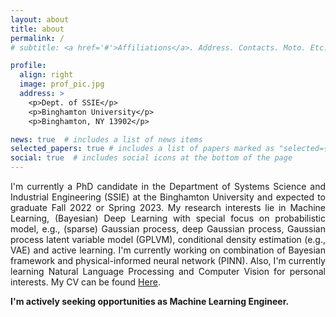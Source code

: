 ```yaml
---
layout: about
title: about
permalink: /
# subtitle: <a href='#'>Affiliations</a>. Address. Contacts. Moto. Etc.

profile:
  align: right
  image: prof_pic.jpg
  address: >
    <p>Dept. of SSIE</p>
    <p>Binghamton University</p>
    <p>Binghamton, NY 13902</p>

news: true  # includes a list of news items
selected_papers: true # includes a list of papers marked as "selected={true}"
social: true  # includes social icons at the bottom of the page
---
```


<p style="text-align: justify;"> I'm currently a PhD candidate in the Department of Systems Science and Industrial Engineering (SSIE) at the Binghamton University and expected to graduate Fall 2022 or Spring 2023. My research interests lie in Machine Learning, (Bayesian) Deep Learning with special focus on probabilistic model, e.g., (sparse) Gaussian process, deep Gaussian process, Gaussian process latent variable model (GPLVM), conditional density estimation (e.g., VAE) and active learning. I'm currently working on combination of Bayesian framework and physical-informed neural network (PINN). Also, I'm currently learning Natural Language Processing and Computer Vision for personal interests. My CV can be found <a href='assets/pdf/Industrial_Resume.pdf'>Here</a>. 

<p style="text-align: justify;"> <strong>I'm actively seeking opportunities as Machine Learning Engineer.</strong>
